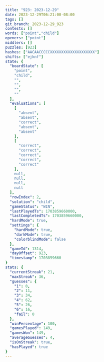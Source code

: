 ```yaml
---
title: "923: 2023-12-29"
date: 2023-12-29T06:21:00-08:00
tags: []
git_branch: 2023-12-29_923
contests: []
words: ["point","child"]
openers: ["point"]
middlers: []
puzzles: [923]
hashes: ["AACAACCCCCXXXXXXXXXXXXXXXXXXXX"]
shifts: ["ejknf"]
state: {
  "boardState": [
    "point",
    "child",
    "",
    "",
    "",
    ""
  ],
  "evaluations": [
    [
      "absent",
      "absent",
      "correct",
      "absent",
      "absent"
    ],
    [
      "correct",
      "correct",
      "correct",
      "correct",
      "correct"
    ],
    null,
    null,
    null,
    null
  ],
  "rowIndex": 2,
  "solution": "child",
  "gameStatus": "WIN",
  "lastPlayedTs": 1703859660000,
  "lastCompletedTs": 1703859660000,
  "hardMode": true,
  "settings": {
    "hardMode": true,
    "darkMode": true,
    "colorblindMode": false
  },
  "gameId": 1314,
  "dayOffset": 923,
  "timestamp": 1703859660
}
stats: {
  "currentStreak": 21,
  "maxStreak": 36,
  "guesses": {
    "1": 0,
    "2": 11,
    "3": 34,
    "4": 62,
    "5": 26,
    "6": 16,
    "fail": 0
  },
  "winPercentage": 100,
  "gamesPlayed": 149,
  "gamesWon": 149,
  "averageGuesses": 4,
  "isOnStreak": true,
  "hasPlayed": true
}
---
```

<!-- more -->
